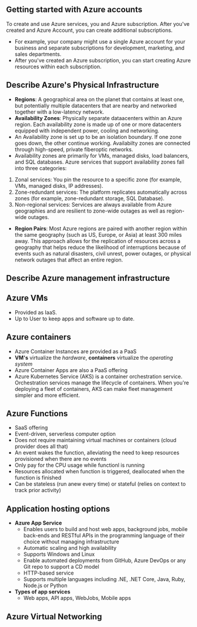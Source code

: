 ## Getting started with Azure accounts
To create and use Azure services, you and Azure subscription. After you've created and Azure Account, you can create additional subscriptions. 
- For example, your company might use a single Azure account for your business and separate subscriptions for development, marketing, and sales departments. 
- After you've created an Azure subscription, you can start creating Azure resources within each subscription.
## Describe Azure's Physical Infrastructure
- **Regions**: A geographical area on the planet that contains at least one, but potentially multiple datacenters that are nearby and networked together with a low-latency network. 
- **Availability Zones**: Physically separate dataacenters within an Azure region. Each availability zone is made up of one or more datacenters equipped with independent power, cooling and networking.
- An Availability zone is set up to be an isolation boundary. If one zone goes down, the other continue working. Availabilty zones are connected through high-speed, private fiberoptic networks.
- Availability zones are primarily for VMs, managed disks, load balancers, and SQL databases. Azure services that support availability zones fall into three categories:

1. Zonal services: You pin the resource to a specific zone (for example, VMs, managed disks, IP addresses).
2. Zone-redundant services: The platform replicates automatically across zones (for example, zone-redundant storage, SQL Database).
3. Non-regional services: Services are always available from Azure geographies and are resilient to zone-wide outages as well as region-wide outages.

- **Region Pairs**: Most Azure regions are paired with another region within the same geography (such as US, Europe, or Asia) at least 300 miles away. This approach allows for the replication of resources across a geography that helps reduce the likelihood of interruptions because of events such as natural disasters, civil unrest, power outages, or physical network outages that affect an entire region.

## Describe Azure management infrastructure


## Azure VMs
- Provided as IaaS.
- Up to User to keep apps and software up to date.

## Azure containers
- Azure Container Instances are provided as a PaaS
- **VM's** virtualize the _hardware_, **containers** virtualize the _operating system_
- Azure Container Apps are also a PaaS offering
- Azure Kubernetes Service (AKS) is a container orchestration service. Orchestration services manage the lifecycle of containers. When you're deploying a fleet of containers, AKS can make fleet management simpler and more efficient.

## Azure Functions
- SaaS offering
- Event-driven, serverless computer option
- Does not require maintaining virtual machines or containers (cloud provider does all that)
- An event wakes the function, alleviating the need to keep resources provisioned when there are no events
- Only pay for the CPU usage while functionl is running
- Resources allocated when function is triggered, deallocated when the function is finished
- Can be stateless (run anew every time) or stateful (relies on context to track prior activity)

## Application hosting options
- **Azure App Service**
	- Enables users to build and host web apps, background jobs, mobile back-ends and RESTful APIs in the programming language of their choice without managing infrastructure
  - Automatic scaling and high availability
  - Supports Windows and Linux
  - Enable automated deployments from GitHub, Azure DevOps or any Git repo to support a CD model
  - HTTP-based service
  - Supports multiple languages including .NE, .NET Core, Java, Ruby, Node.js or Python
- **Types of app services**
	- Web apps, API apps, WebJobs, Mobile apps

## Azure Virtual Networking
